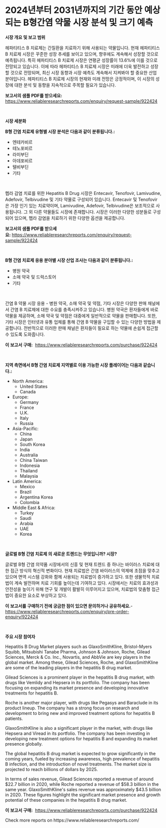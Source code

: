 <p><h1>2024년부터 2031년까지의 기간 동안 예상되는 B형간염 약물 시장 분석 및 크기 예측</h1></p><p><strong>시장 개요 및 보고 범위</strong></p>
<p><p>헤파티티스 B 치료제는 간질환을 치료하기 위해 사용되는 약물입니다. 현재 헤파티티스 B 치료제 시장은 꾸준한 성장 추세를 보이고 있으며, 향후에도 계속해서 성장할 것으로 예측됩니다. 특히 헤파티티스 B 치료제 시장은 연평균 성장률이 13.6%에 이를 것으로 전망되고 있습니다. 이에 따라 헤파티티스 B 치료제 시장은 미래에 더욱 발전하고 성장할 것으로 전망되며, 최신 시장 동향과 시장 예측도 계속해서 지켜봐야 할 중요한 산업 분야입니다. 헤파티티스 B 치료제 시장의 현재와 미래 전망은 긍정적이며, 이 시장의 성장에 대한 분석 및 동향을 지속적으로 주목할 필요가 있습니다.</p></p>
<p><strong>보고서의 샘플 PDF를 받으세요:</strong> <a href="https://www.reliableresearchreports.com/enquiry/request-sample/922424">https://www.reliableresearchreports.com/enquiry/request-sample/922424</a></p>
<p>&nbsp;</p>
<p><strong>시장 세분화</strong></p>
<p><strong>B형 간염 치료제 유형별 시장 분석은 다음과 같이 분류됩니다.:</strong></p>
<p><ul><li>엔테카비르</li><li>테노포비르</li><li>라미부딘</li><li>아데포비르</li><li>텔비부딘</li><li>기타</li></ul></p>
<p>&nbsp;</p>
<p><p>헵라 감염 치료를 위한 Hepatitis B Drug 시장은 Entecavir, Tenofovir, Lamivudine, Adefovir, Telbivudine 및 기타 약물로 구성되어 있습니다. Entecavir 및 Tenofovir은 가장 인기 있는 치료약이며, Lamivudine, Adefovir, Telbivudine은 보조적으로 사용됩니다. 그 외 다른 약물들도 시장에 존재합니다. 시장은 이러한 다양한 성분들로 구성되어 있으며, 헵라 감염을 치료하기 위한 다양한 옵션을 제공합니다.</p></p>
<p><strong>보고서의 샘플 PDF를 받으세요:</strong>&nbsp;<a href="https://www.reliableresearchreports.com/enquiry/request-sample/922424">https://www.reliableresearchreports.com/enquiry/request-sample/922424</a></p>
<p>&nbsp;</p>
<p><strong> B형 간염 치료제 응용 분야별 시장 산업 조사는 다음과 같이 분류됩니다.:</strong></p>
<p><ul><li>병원 약국</li><li>소매 약국 및 드럭스토어</li><li>기타</li></ul></p>
<p>&nbsp;</p>
<p><p>간염 B 약물 시장 응용 - 병원 약국, 소매 약국 및 약점, 기타 시장은 다양한 판매 채널에서 간염 B 치료제에 대한 수요를 충족시켜주고 있습니다. 병원 약국은 환자들에게 바로 약물을 제공하며, 소매 약국 및 약점은 대중에게 일반적으로 약물을 판매합니다. 또한, 기타 시장은 인터넷과 유통 업체를 통해 간염 B 약물을 구입할 수 있는 다양한 방법을 제공합니다. 전반적으로 이러한 판매 채널은 환자들이 필요로 하는 약물에 손쉽게 접근할 수 있도록 도와줍니다.</p></p>
<p><strong>이 보고서 구매:</strong>&nbsp; <a href="https://www.reliableresearchreports.com/purchase/922424">https://www.reliableresearchreports.com/purchase/922424</a></p>
<p>&nbsp;</p>
<p><strong>지역 측면에서 B형 간염 치료제 지역별로 이용 가능한 시장 플레이어는 다음과 같습니다.:</strong></p>
<p><ul>
    <li>
        North America:
        <ul>
            <li>United States</li>
            <li>Canada</li>
        </ul>
    </li>
    <li>
        Europe:
        <ul>
            <li>Germany</li>
            <li>France</li>
            <li>U.K.</li>
            <li>Italy</li>
            <li>Russia</li>
        </ul>
    </li>
    <li>
        Asia-Pacific:
        <ul>
            <li>China</li>
            <li>Japan</li>
            <li>South Korea</li>
            <li>India</li>
            <li>Australia</li>
            <li>China Taiwan</li>
            <li>Indonesia</li>
            <li>Thailand</li>
            <li>Malaysia</li>
        </ul>
    </li>
    <li>
        Latin America:
        <ul>
            <li>Mexico</li>
            <li>Brazil</li>
            <li>Argentina Korea</li>
            <li>Colombia</li>
        </ul>
    </li>
    <li>
        Middle East & Africa:
        <ul>
            <li>Turkey</li>
            <li>Saudi</li>
            <li>Arabia</li>
            <li>UAE</li>
            <li>Korea</li>
        </ul>
    </li>
    </ul></p>
<p>&nbsp;</p>
<p><strong>글로벌 B형 간염 치료제 의 새로운 트렌드는 무엇입니까? 시장?</strong></p>
<p><p>글로벌 B형 간염 의약품 시장에서의 신흥 및 현재 트렌드 중 하나는 바이러스 치료에 대한 접근 방식의 혁신적 변화이다. 현재 치료법은 간염 바이러스의 억제에 초점을 맞추고 있으며 면역 시스템 강화와 함께 사용되는 치료법이 증가하고 있다. 또한 생물학적 치료법이 계속 발전하며 치료 기회를 높이는데 기여하고 있다. 시장에서는 치료의 효과성과 안전성을 높이기 위해 연구 및 개발이 활발히 이루어지고 있으며, 치료법의 맞춤형 접근법이 중요한 요소로 부상하고 있다.</p></p>
<p><strong>이 보고서를 구매하기 전에 궁금한 점이 있으면 문의하거나 공유하세요.</strong>- <a href="https://www.reliableresearchreports.com/enquiry/pre-order-enquiry/922424">https://www.reliableresearchreports.com/enquiry/pre-order-enquiry/922424</a></p>
<p>&nbsp;</p>
<p><strong>주요 시장 참여자</strong></p>
<p><p>Hepatitis B Drug Market players such as GlaxoSmithKline, Bristol-Myers Squibb, Mitsubishi Tanabe Pharma, Johnson & Johnson, Roche, Gilead Sciences, Merck & Co. Inc., Novartis, and AbbVie are key players in the global market. Among these, Gilead Sciences, Roche, and GlaxoSmithKline are some of the leading players in the hepatitis B drug market.</p><p>Gilead Sciences is a prominent player in the hepatitis B drug market, with drugs like Vemlidy and Hepsera in its portfolio. The company has been focusing on expanding its market presence and developing innovative treatments for hepatitis B.</p><p>Roche is another major player, with drugs like Pegasys and Baraclude in its product lineup. The company has a strong focus on research and development to bring new and improved treatment options for hepatitis B patients.</p><p>GlaxoSmithKline is also a significant player in the market, with drugs like Hepsera and Viread in its portfolio. The company has been investing in developing new treatment options for hepatitis B and expanding its market presence globally.</p><p>The global hepatitis B drug market is expected to grow significantly in the coming years, fueled by increasing awareness, high prevalence of hepatitis B infection, and the introduction of novel treatments. The market size is projected to reach billions of dollars by 2025.</p><p>In terms of sales revenue, Gilead Sciences reported a revenue of around $22.7 billion in 2020, while Roche reported a revenue of $58.3 billion in the same year. GlaxoSmithKline's sales revenue was approximately $43.5 billion in 2020. These figures highlight the significant market presence and growth potential of these companies in the hepatitis B drug market.</p></p>
<p><strong>이 보고서 구매:</strong>&nbsp;&nbsp;<a href="https://www.reliableresearchreports.com/purchase/922424">https://www.reliableresearchreports.com/purchase/922424</a></p>
<p>Check more reports on https://www.reliableresearchreports.com/</p>
